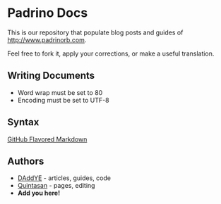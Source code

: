 # Padrino Docs

This is our repository that populate blog posts and guides of
<http://www.padrinorb.com>.

Feel free to fork it, apply your corrections, or make a useful translation.

## Writing Documents

* Word wrap must be set to 80
* Encoding must be set to UTF-8

## Syntax

[GitHub Flavored Markdown](https://help.github.com/articles/github-flavored-markdown)

## Authors

* [DAddYE](https://github.com/daddye) - articles, guides, code
* [Quintasan](https://github.com/Quintasan) - pages, editing
* **Add you here!**
